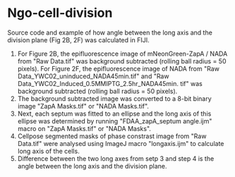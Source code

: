 # Ngo-cell-division
Source code and example of how angle between the long axis and the division plane (Fig 2B, 2F) was calculated in FIJI.
1. For Figure 2B, the epifluorescence image of mNeonGreen-ZapA / NADA from "Raw Data.tif" was background subtracted (rolling ball radius = 50 pixels). For Figure 2F, the epifluorescence image of NADA from "Raw 
   Data_YWC02_uninduced_NADA45min.tif" and "Raw Data_YWC02_Induced_0.5MMIPTG_2.5hr_NADA45min. tif" was background subtracted (rolling ball radius = 50 pixels). 
2. The background subtracted image was converted to a 8-bit binary image "ZapA Masks.tif" or "NADA Masks.tif".
3. Next, each septum was fitted to an ellipse and the long axis of this ellipse was determined by running "FDAA_zapA_septum angle.ijm" macro on "ZapA Masks.tif" or "NADA Masks".
4. Cellpose segmented masks of phase constrast image from "Raw Data.tif" were analysed using ImageJ macro "longaxis.ijm" to calculate long axis of the cells.
5. Difference between the two long axes from setp 3 and step 4 is the angle between the long axis and the division plane.
   
